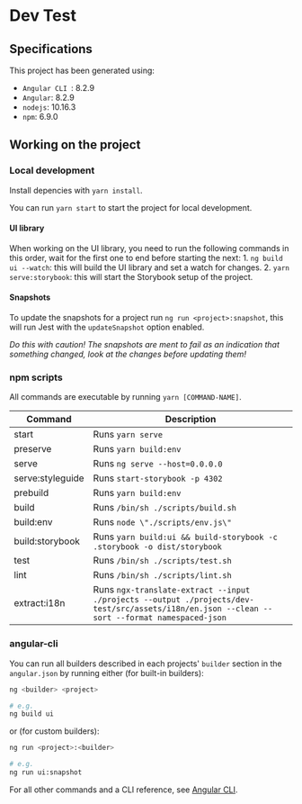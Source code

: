 # Dev Test

## Specifications
This project has been generated using:

- `Angular CLI `: 8.2.9
- `Angular`: 8.2.9
- `nodejs`: 10.16.3
- `npm`: 6.9.0

## Working on the project

### Local development

Install depencies with `yarn install`.

You can run `yarn start` to start the project for local development.

#### UI library

When working on the UI library, you need to run the following commands in this order, wait for the first one to end before starting the next:
    1. `ng build ui --watch`: this will build the UI library and set a watch for changes.
    2. `yarn serve:storybook`: this will start the Storybook setup of the project.

#### Snapshots

To update the snapshots for a project run `ng run <project>:snapshot`, this will run Jest with the `updateSnapshot` option enabled.

*Do this with caution! The snapshots are ment to fail as an indication that something changed, look at the changes before updating them!*

### npm scripts

All commands are executable by running `yarn [COMMAND-NAME]`.

| Command          | Description
| ---------------- | -----------
| start            | Runs `yarn serve`
| preserve         | Runs `yarn build:env`
| serve            | Runs `ng serve --host=0.0.0.0`
| serve:styleguide | Runs `start-storybook -p 4302`
| prebuild         | Runs `yarn build:env`
| build            | Runs `/bin/sh ./scripts/build.sh`
| build:env        | Runs `node \"./scripts/env.js\"`
| build:storybook  | Runs `yarn build:ui && build-storybook -c .storybook -o dist/storybook`
| test             | Runs `/bin/sh ./scripts/test.sh`
| lint             | Runs `/bin/sh ./scripts/lint.sh`
| extract:i18n      | Runs `ngx-translate-extract --input ./projects --output ./projects/dev-test/src/assets/i18n/en.json --clean --sort --format namespaced-json`

### angular-cli

You can run all builders described in each projects' `builder` section in the `angular.json` by running either (for built-in builders):

```bash
ng <builder> <project>

# e.g.
ng build ui
```

or (for custom builders):

```bash
ng run <project>:<builder>

# e.g.
ng run ui:snapshot
```

For all other commands and a CLI reference, see [Angular CLI](https://angular.io/cli).
